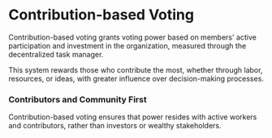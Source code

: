 # Contribution-based Voting

Contribution-based voting grants voting power based on members' active participation and investment in the organization, measured through the decentralized task manager. 

This system rewards those who contribute the most, whether through labor, resources, or ideas, with greater influence over decision-making processes.

### Contributors and Community First
Contribution-based voting ensures that power resides with active workers and contributors, rather than investors or wealthy stakeholders.
